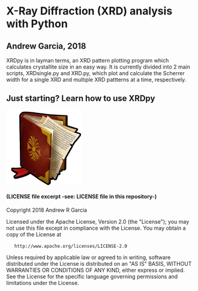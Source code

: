 # X-Ray Diffraction (XRD) analysis with Python
## Andrew Garcia, 2018

XRDpy is in layman terms, an XRD pattern plotting program which calculates crystallite size
in an easy way. It is currently divided into 2 main scripts, XRDsingle.py and XRD.py, which
plot and calculate the Scherrer width for a single XRD and multiple XRD pattterns at a time,
respectively.

## Just starting? Learn how to use XRDpy 
<a href="manual.pdf"><img src="figures/ancient-legend-icon-01.png" alt="drawing" width="200"/></a>

#### (LICENSE file excerpt -see: LICENSE file in this repository-)

   Copyright 2018 Andrew R Garcia

   Licensed under the Apache License, Version 2.0 (the "License");
   you may not use this file except in compliance with the License.
   You may obtain a copy of the License at

       http://www.apache.org/licenses/LICENSE-2.0

   Unless required by applicable law or agreed to in writing, software
   distributed under the License is distributed on an "AS IS" BASIS,
   WITHOUT WARRANTIES OR CONDITIONS OF ANY KIND, either express or implied.
   See the License for the specific language governing permissions and
   limitations under the License.

